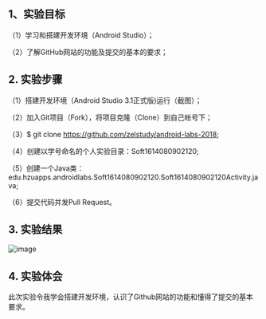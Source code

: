 ## 1、实验目标
（1）学习和搭建开发环境（Android Studio）；

（2）了解GitHub网站的功能及提交的基本的要求；

## 2. 实验步骤

（1）搭建开发环境（Android Studio 3.1正式版)运行（截图）；

（2）加入Git项目（Fork），将项目克隆（Clone）到自己帐号下；

（3）$ git clone https://github.com/zelstudy/android-labs-2018;

（4）创建以学号命名的个人实验目录：Soft1614080902120;

（5）创建一个Java类：edu.hzuapps.androidlabs.Soft1614080902120.Soft1614080902120Activity.java;

（6）提交代码并发Pull Request。

## 3. 实验结果

![image](https://github.com/zelstudy/android-labs-2018/blob/master/Soft1614080902120/Soft1614080902120.png)


## 4. 实验体会

此次实验令我学会搭建开发环境，认识了Github网站的功能和懂得了提交的基本要求。
